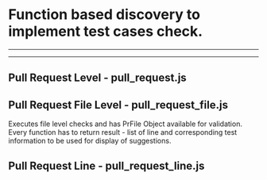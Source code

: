 # Function based discovery to implement test cases check.
---------------------------------------------------
---------------------------------------------------


## Pull Request Level - pull_request.js


## Pull Request File Level -  pull_request_file.js

Executes file level checks and has PrFile Object available for validation. Every function
has to return result - list of line and corresponding test information to be used for display
of suggestions.  

## Pull Request Line - pull_request_line.js
